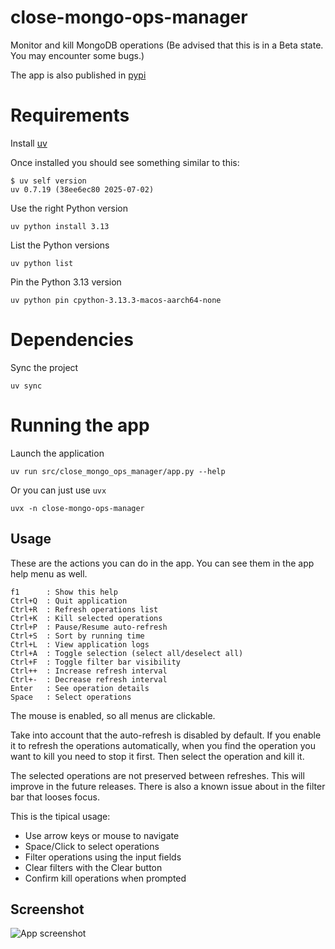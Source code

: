 # close-mongo-ops-manager
Monitor and kill MongoDB operations (Be advised that this is in a Beta state. You may encounter some bugs.)

The app is also published in [pypi](https://pypi.org/project/close-mongo-ops-manager/)

# Requirements

Install [uv](https://docs.astral.sh/uv/getting-started/installation/#installing-uv)

Once installed you should see something similar to this:
```shell
$ uv self version
uv 0.7.19 (38ee6ec80 2025-07-02)
```

Use the right Python version
```shell
uv python install 3.13
```

List the Python versions
```shell
uv python list
```

Pin the Python 3.13 version
```shell
uv python pin cpython-3.13.3-macos-aarch64-none
```

# Dependencies

Sync the project
```shell
uv sync
```

# Running the app

Launch the application
```shell
uv run src/close_mongo_ops_manager/app.py --help
```

Or you can just use `uvx`
```shell
uvx -n close-mongo-ops-manager
```

## Usage

These are the actions you can do in the app. You can see them in the app help menu as well.
```
f1      : Show this help
Ctrl+Q  : Quit application
Ctrl+R  : Refresh operations list
Ctrl+K  : Kill selected operations
Ctrl+P  : Pause/Resume auto-refresh
Ctrl+S  : Sort by running time
Ctrl+L  : View application logs
Ctrl+A  : Toggle selection (select all/deselect all)
Ctrl+F  : Toggle filter bar visibility
Ctrl++  : Increase refresh interval
Ctrl+-  : Decrease refresh interval
Enter   : See operation details
Space   : Select operations
```

The mouse is enabled, so all menus are clickable.

Take into account that the auto-refresh is disabled by default. If you enable it to refresh the operations automatically, when you find the operation you want to kill you need to stop it first. Then select the operation and kill it.

The selected operations are not preserved between refreshes. This will improve in the future releases.
There is also a known issue about in the filter bar that looses focus.

This is the tipical usage:

- Use arrow keys or mouse to navigate
- Space/Click to select operations
- Filter operations using the input fields
- Clear filters with the Clear button
- Confirm kill operations when prompted

## Screenshot

![App screenshot](img/close-mongo-ops-manager.png "Close Mongo Ops Manager")
